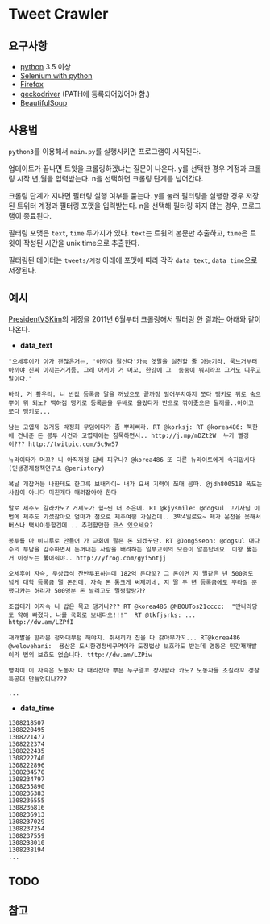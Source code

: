 # Tweet Crawler
## 요구사항
- [python](https://www.python.org/) 3.5 이상
- [Selenium with python](http://selenium-python.readthedocs.io/)
- [Firefox](https://www.mozilla.org/ko/firefox/)
- [geckodriver](https://github.com/mozilla/geckodriver) (PATH에 등록되어있어야 함.)
- [BeautifulSoup](https://www.crummy.com/software/BeautifulSoup/)
## 사용법
`python3`를 이용해서 `main.py`를 실행시키면 프로그램이 시작된다.

업데이트가 끝나면 트윗을 크롤링하겠냐는 질문이 나온다. y를 선택한 경우 계정과 크롤링 시작 년,월을 입력받는다. n을 선택하면 크롤링 단계를 넘어간다.

크롤링 단계가 지나면 필터링 실행 여부를 묻는다. y를 눌러 필터링을 실행한 경우 저장된 트위터 계정과 필터링 포맷을 입력받는다. n을 선택해 필터링 하지 않는 경우, 프로그램이 종료된다.

필터링 포맷은 `text`, `time` 두가지가 있다. `text`는 트윗의 본문만 추출하고, `time`은 트윗이 작성된 시간을 unix time으로 추출한다.

필터링된 데이터는 `tweets/계정` 아래에 포맷에 따라 각각 `data_text`, `data_time`으로 저장된다.
## 예시
[PresidentVSKim](https://twitter.com/PresidentVSKim)의 계정을 2011년 6월부터 크롤링해서 필터링 한 결과는 아래와 같이 나온다.

- __data_text__
```
"오세후이가 아가 갠찮은거는, '아끼야 잘산다'카능 옛말을 실천할 줄 아능기라. 묵느거부터 아끼야 진짜 아끼는거거등. 그래 아끼야 거 머꼬, 한강에 그  둥둥이 뭐시라꼬 그거도 띠우고 말이다."

바라, 거 황우리. 니 반값 등록금 말을 꺼냈으모 끝까정 밀어부치야지 쪼다 맹키로 뒤로 숨으뿌이 뭐 되노? 백하점 맹키로 등록금을 두배로 올맀다가 반으로 깎아줐으믄 될꺼를..아이고 쪼다 맹키로...

남는 고엽제 있거등 박정희 무덤에다가 좀 뿌리삐라. RT @korksj: RT @korea486: 북한에 건네준 돈 봉투 사건과 고엽제에는 침묵하면서.. http://j.mp/mDZt2W  누가 빨갱이??? http://twitpic.com/5c9w57 

뉴라이타가 머꼬? 니 아직꺼정 담배 피우나? @korea486 또 다른 뉴라이트에게 속지맙시다  (민생경제정책연구소 @peristory)

복날 개잡거등 나한테도 한그륵 보내라이~ 내가 요새 기력이 쪼매 음따. @jdh800518 폭도는 사람이 아니다 미친개다 때려잡아야 한다

말로 제주도 갈라카노? 거제도가 헐~씬 더 조은데. RT @kjysmile: @dogsul 고기자님 이번에 제주도 가셨잖아요 엄마가 첨으로 제주여행 가실건데.. 3박4일로요~ 제가 운전을 못해서 버스나 택시이동할건데... 추천할만한 코스 있으세요?

봉투를 마 비니루로 만들어 가 교회에 팔믄 돈 되겠꾸만. RT @Jong5seon: @dogsul 대다수의 부담을 감수하면서 돈꺼내는 사람을 배려하는 일부교회의 모습이 알흠답네요  이왕 뚫는거 이정도는 뚫어줘야.. http://yfrog.com/gyi5ntjj 

오세후이 자슥, 무상급식 찬반투표하는데 182억 든다꼬? 그 돈이면 지 딸같은 년 500명도 넘게 대학 등록금 댈 돈인데, 자슥 돈 통크게 써제끼네. 지 딸 두 년 등록금에도 뿌라질 뿐 했다카는 허리가 500명분 돈 날리고도 멀쩡할랑가?

조깝데기 이자슥 니 밥은 묵고 댕기나??? RT @korea486 @MBOUTos21cccc:  "딴나라당도 약해 빠졌다. 나를 국회로 보내다오!!!"  RT @tkfjsrks: ... http://dw.am/LZPfI 

재개발을 할라믄 청와대부텀 해야지. 쥐새끼가 집을 다 갉아무가꼬... RT@korea486 @welovehani:  용산은 도시환경정비구역이라 도정법상 보호라도 받는데 명동은 민간재개발이라 법의 보호도 없습니다. tttp://dw.am/LZPiw

맹박이 이 자슥은 노동자 다 때리잡아 뿌믄 누구델꼬 장사할라 카노? 노동자들 조질라꼬 갱찰 특공대 만들었디나???

...
```

- __data_time__
```
1308218507
1308220495
1308221477
1308222374
1308222435
1308222740
1308222896
1308234570
1308234797
1308235890
1308236383
1308236555
1308236816
1308236913
1308237029
1308237254
1308237559
1308238010
1308238194
...
```
## TODO
## 참고